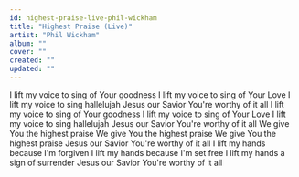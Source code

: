 ```yaml
---
id: highest-praise-live-phil-wickham
title: "Highest Praise (Live)"
artist: "Phil Wickham"
album: ""
cover: ""
created: ""
updated: ""
---
```


I lift my voice to sing of Your goodness
I lift my voice to sing of Your Love
I lift my voice to sing hallelujah
Jesus our Savior
You're worthy of it all
I lift my voice to sing of Your goodness
I lift my voice to sing of Your Love
I lift my voice to sing hallelujah
Jesus our Savior
You're worthy of it all
We give You the highest praise
We give You the highest praise
We give You the highest praise
Jesus our Savior
You're worthy of it all
I lift my hands because I'm forgiven
I lift my hands because I'm set free
I lift my hands a sign of surrender
Jesus our Savior
You're worthy of it all